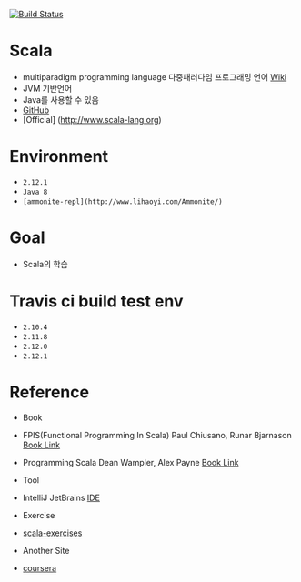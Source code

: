 [![Build Status](https://travis-ci.org/loustler/scala.svg)](https://travis-ci.org/loustler/scala)


# Scala
 - multiparadigm programming language 다중패러다임 프로그래밍 언어 [Wiki](https://ko.wikipedia.org/wiki/다중_패러다임_프로그래밍_언어)
 - JVM 기반언어
 - Java를 사용할 수 있음
 - [GitHub](https://github.com/scala/scala)
 - [Official] (http://www.scala-lang.org)

# Environment
 - `2.12.1`
 - `Java 8`
 - `[ammonite-repl](http://www.lihaoyi.com/Ammonite/)`
 
# Goal
 - Scala의 학습
 
# Travis ci build test env
 - `2.10.4`
 - `2.11.8`
 - `2.12.0`
 - `2.12.1`
 
# Reference
 - Book
  - FPIS(Functional Programming In Scala) Paul Chiusano, Runar Bjarnason [Book Link](http://www.kyobobook.co.kr/product/detailViewKor.laf?ejkGb=KOR&mallGb=KOR&barcode=9791185890180&orderClick=LAG&Kc=)
  - Programming Scala Dean Wampler, Alex Payne [Book Link](http://www.kyobobook.co.kr/product/detailViewKor.laf?ejkGb=KOR&mallGb=KOR&barcode=9788968482755&orderClick=LAG&Kc=)

 - Tool
  - IntelliJ JetBrains [IDE](https://www.jetbrains.com/idea/)
  
 - Exercise
  - [scala-exercises](https://www.scala-exercises.org)
  
 - Another Site
  - [coursera](https://www.coursera.org/learn/progfun1)

